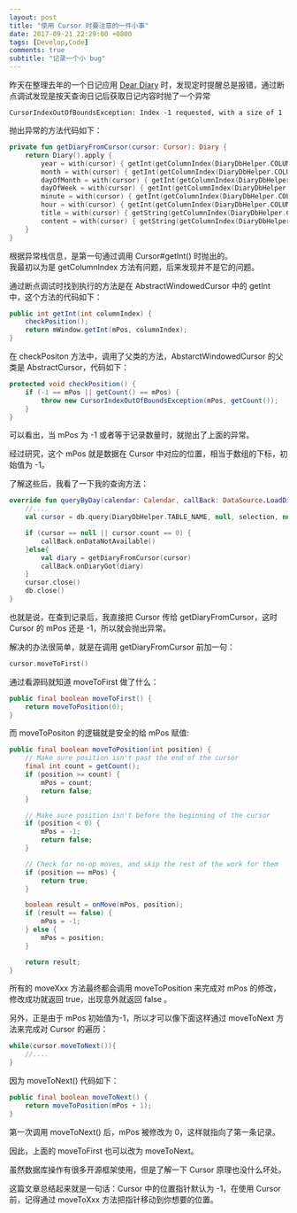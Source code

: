 ```yaml
---
layout: post
title: "使用 Cursor 时要注意的一件小事"
date: 2017-09-21 22:29:00 +0800
tags: [Develop,Code]
comments: true
subtitle: "记录一个小 bug"
---  
```

昨天在整理去年的一个日记应用 [Dear Diary](https://github.com/wenhaiz/DearDiary) 时，发现定时提醒总是报错，通过断点调试发现是按天查询日记后获取日记内容时抛了一个异常  

```
CursorIndexOutOfBoundsException: Index -1 requested, with a size of 1
``` 
抛出异常的方法代码如下：
```kotlin
private fun getDiaryFromCursor(cursor: Cursor): Diary {
    return Diary().apply {
        year = with(cursor) { getInt(getColumnIndex(DiaryDbHelper.COLUMN_YEAR)) }
        month = with(cursor) { getInt(getColumnIndex(DiaryDbHelper.COLUMN_MONTH)) }
        dayOfMonth = with(cursor) { getInt(getColumnIndex(DiaryDbHelper.COLUMN_DAY_OF_MONTH)) }
        dayOfWeek = with(cursor) { getInt(getColumnIndex(DiaryDbHelper.COLUMN_DAY_OF_WEEK)) }
        minute = with(cursor) { getInt(getColumnIndex(DiaryDbHelper.COLUMN_MINUTE)) }
        hour = with(cursor) { getInt(getColumnIndex(DiaryDbHelper.COLUMN_HOUR)) }
        title = with(cursor) { getString(getColumnIndex(DiaryDbHelper.COLUMN_TITLE)) }
        content = with(cursor) { getString(getColumnIndex(DiaryDbHelper.COLUMN_CONTENT)) }
    }
}
```
根据异常栈信息，是第一句通过调用 Cursor#getInt() 时抛出的。   
我最初以为是 getColumnIndex 方法有问题，后来发现并不是它的问题。  

通过断点调试时找到执行的方法是在 AbstractWindowedCursor 中的 getInt 中，这个方法的代码如下：
```java
public int getInt(int columnIndex) {
    checkPosition();
    return mWindow.getInt(mPos, columnIndex);
}
```
在 checkPositon 方法中，调用了父类的方法，AbstarctWindowedCursor 的父类是 AbstractCursor，代码如下：
```java
protected void checkPosition() {
    if (-1 == mPos || getCount() == mPos) {
        throw new CursorIndexOutOfBoundsException(mPos, getCount());
    }
}
```
可以看出，当 mPos 为 -1 或者等于记录数量时，就抛出了上面的异常。   

经过研究，这个 mPos 就是数据在 Cursor 中对应的位置，相当于数组的下标，初始值为 -1。

了解这些后，我看了一下我的查询方法：
```kotlin
override fun queryByDay(calendar: Calendar, callBack: DataSource.LoadDiaryCallBack) {
    //....
    val cursor = db.query(DiaryDbHelper.TABLE_NAME, null, selection, null, null, null, DiaryDbHelper.COLUMN_DAY_OF_MONTH)

    if (cursor == null || cursor.count == 0) {
        callBack.onDataNotAvailable()
    }else{ 
        val diary = getDiaryFromCursor(cursor)
        callBack.onDiaryGot(diary)
    }
    cursor.close()
    db.close()
}
```
也就是说，在查到记录后，我直接把 Cursor 传给 getDiaryFromCursor，这时 Cursor 的 mPos 还是 -1，所以就会抛出异常。   

解决的办法很简单，就是在调用 getDiaryFromCursor 前加一句：
```kotlin
cursor.moveToFirst()
```
通过看源码就知道 moveToFirst 做了什么：
```java
public final boolean moveToFirst() {
    return moveToPosition(0);
}
```
而 moveToPositon 的逻辑就是安全的给 mPos 赋值:
```java
public final boolean moveToPosition(int position) {
    // Make sure position isn't past the end of the cursor
    final int count = getCount();
    if (position >= count) {
        mPos = count;
        return false;
    }

    // Make sure position isn't before the beginning of the cursor
    if (position < 0) {
        mPos = -1;
        return false;
    }

    // Check for no-op moves, and skip the rest of the work for them
    if (position == mPos) {
        return true;
    }

    boolean result = onMove(mPos, position);
    if (result == false) {
        mPos = -1;
    } else {
        mPos = position;
    }

    return result;
}
```
所有的 moveXxx 方法最终都会调用 moveToPosition 来完成对 mPos 的修改，修改成功就返回 true，出现意外就返回 false 。

另外，正是由于 mPos 初始值为-1，所以才可以像下面这样通过 moveToNext 方法来完成对 Cursor 的遍历：
```java
while(cursor.moveToNext()){
    //....
}
```
因为 moveToNext() 代码如下：
```java
public final boolean moveToNext() {
    return moveToPosition(mPos + 1);
}
```
第一次调用 moveToNext() 后，mPos 被修改为 0，这样就指向了第一条记录。  

因此，上面的 moveToFirst 也可以改为 moveToNext。 

虽然数据库操作有很多开源框架使用，但是了解一下 Cursor 原理也没什么坏处。   

这篇文章总结起来就是一句话：Cursor 中的位置指针默认为 -1，在使用 Cursor 前，记得通过 moveToXxx 方法把指针移动到你想要的位置。